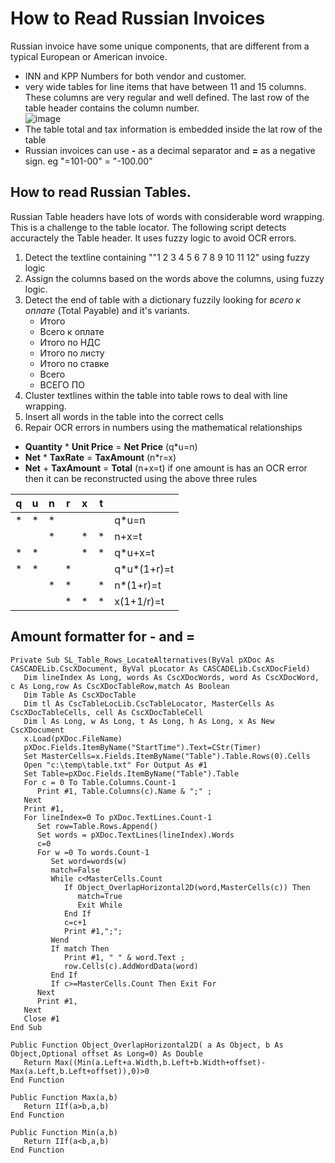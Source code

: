 # How to Read Russian Invoices
Russian invoice have some unique components, that are different from a typical European or American invoice.
* INN and KPP Numbers for both vendor and customer.
* very wide tables  for line items that have between 11 and 15 columns. These columns are very regular and well defined. The last row of the table header contains the column number.  
![image](https://user-images.githubusercontent.com/47416964/80201852-0f7d4000-8625-11ea-96f6-e1343728dead.png)  
* The table total and tax information is embedded inside the lat row of the table
* Russian invoices can use **-** as a decimal separator and **=** as a negative sign. eg "=101-00" = "-100.00"

## How to read Russian Tables.
Russian Table headers have lots of words with considerable word wrapping. This is a challenge to the table locator.
The following script detects accuractely the Table header. It uses fuzzy logic to avoid OCR errors.
1. Detect the textline containing ""1 2 3 4 5 6 7 8 9 10 11 12" using fuzzy logic
1. Assign the columns based on the words above the columns, using fuzzy logic.
1. Detect the end of table with a dictionary fuzzily looking for *всего к оплате* (Total Payable) and it's variants.
    * Итого
    * Всего к оплате
    * Итого по НДС
    * Итого по листу
    * Итого по ставке 
    * Всего
    * ВСЕГО ПО 
2. Cluster textlines within the table into table rows to deal with line wrapping.
1. Insert all words in the table into the correct cells
1. Repair OCR errors in numbers using the mathematical relationships
  * **Quantity** * **Unit Price** = **Net Price** (q*u=n)
  * **Net** * **TaxRate** = **TaxAmount** (n*r=x)
  * **Net** + **TaxAmount** = **Total** (n+x=t)
  if one amount is has an OCR error then it can be reconstructed using the above three rules  
  
| q | u | n | r | x | t |              |
| - | - | - | - | - | - | -----------  |
| * | * | * |   |   |   | q*u=n        |
|   |   | * |   | * | * | n+x=t        |
| * | * |   |   | * | * | q*u+x=t      |
| * | * |   | * |   |   | q\*u*(1+r)=t  |
|   |   | * | * |   | * | n*(1+r)=t    |
|   |   |   | * | * | * | x(1+1/r)=t   |

## Amount formatter for - and =



```vbscript
Private Sub SL_Table_Rows_LocateAlternatives(ByVal pXDoc As CASCADELib.CscXDocument, ByVal pLocator As CASCADELib.CscXDocField)
   Dim lineIndex As Long, words As CscXDocWords, word As CscXDocWord, c As Long,row As CscXDocTableRow,match As Boolean
   Dim Table As CscXDocTable
   Dim tl As CscTableLocLib.CscTableLocator, MasterCells As CscXDocTableCells, cell As CscXDocTableCell
   Dim l As Long, w As Long, t As Long, h As Long, x As New CscXDocument
   x.Load(pXDoc.FileName)
   pXDoc.Fields.ItemByName("StartTime").Text=CStr(Timer)
   Set MasterCells=x.Fields.ItemByName("Table").Table.Rows(0).Cells
   Open "c:\temp\table.txt" For Output As #1
   Set Table=pXDoc.Fields.ItemByName("Table").Table
   For c = 0 To Table.Columns.Count-1
      Print #1, Table.Columns(c).Name & ";" ;
   Next
   Print #1,
   For lineIndex=0 To pXDoc.TextLines.Count-1
      Set row=Table.Rows.Append()
      Set words = pXDoc.TextLines(lineIndex).Words
      c=0
      For w =0 To words.Count-1
         Set word=words(w)
         match=False
         While c<MasterCells.Count
            If Object_OverlapHorizontal2D(word,MasterCells(c)) Then
               match=True
               Exit While
            End If
            c=c+1
            Print #1,";";
         Wend
         If match Then
            Print #1, " " & word.Text ;
            row.Cells(c).AddWordData(word)
         End If
         If c>=MasterCells.Count Then Exit For
      Next
      Print #1,
   Next
   Close #1
End Sub

Public Function Object_OverlapHorizontal2D( a As Object, b As Object,Optional offset As Long=0) As Double
   Return Max((Min(a.Left+a.Width,b.Left+b.Width+offset)-Max(a.Left,b.Left+offset)),0)>0
End Function

Public Function Max(a,b)
   Return IIf(a>b,a,b)
End Function

Public Function Min(a,b)
   Return IIf(a<b,a,b)
End Function
```

